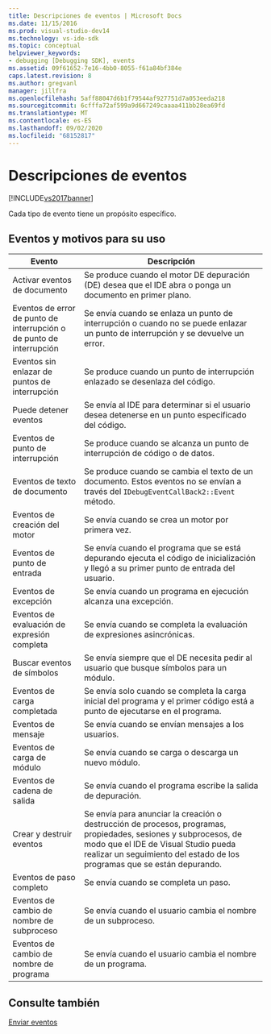```yaml
---
title: Descripciones de eventos | Microsoft Docs
ms.date: 11/15/2016
ms.prod: visual-studio-dev14
ms.technology: vs-ide-sdk
ms.topic: conceptual
helpviewer_keywords:
- debugging [Debugging SDK], events
ms.assetid: 09f61652-7e16-4bb0-8055-f61a84bf384e
caps.latest.revision: 8
ms.author: gregvanl
manager: jillfra
ms.openlocfilehash: 5aff88047d6b1f79544af927751d7a053eeda218
ms.sourcegitcommit: 6cfffa72af599a9d667249caaaa411bb28ea69fd
ms.translationtype: MT
ms.contentlocale: es-ES
ms.lasthandoff: 09/02/2020
ms.locfileid: "68152817"
---
```

# <a name="event-descriptions"></a>Descripciones de eventos
[!INCLUDE[vs2017banner](../../includes/vs2017banner.md)]

Cada tipo de evento tiene un propósito específico.  
  
## <a name="events-and-the-reasons-for-their-use"></a>Eventos y motivos para su uso  
  
|Evento|Descripción|  
|-----------|-----------------|  
|Activar eventos de documento|Se produce cuando el motor DE depuración (DE) desea que el IDE abra o ponga un documento en primer plano.|  
|Eventos de error de punto de interrupción o de punto de interrupción|Se envía cuando se enlaza un punto de interrupción o cuando no se puede enlazar un punto de interrupción y se devuelve un error.|  
|Eventos sin enlazar de puntos de interrupción|Se produce cuando un punto de interrupción enlazado se desenlaza del código.|  
|Puede detener eventos|Se envía al IDE para determinar si el usuario desea detenerse en un punto especificado del código.|  
|Eventos de punto de interrupción|Se produce cuando se alcanza un punto de interrupción de código o de datos.|  
|Eventos de texto de documento|Se produce cuando se cambia el texto de un documento. Estos eventos no se envían a través del `IDebugEventCallBack2::Event` método.|  
|Eventos de creación del motor|Se envía cuando se crea un motor por primera vez.|  
|Eventos de punto de entrada|Se envía cuando el programa que se está depurando ejecuta el código de inicialización y llegó a su primer punto de entrada del usuario.|  
|Eventos de excepción|Se envía cuando un programa en ejecución alcanza una excepción.|  
|Eventos de evaluación de expresión completa|Se envía cuando se completa la evaluación de expresiones asincrónicas.|  
|Buscar eventos de símbolos|Se envía siempre que el DE necesita pedir al usuario que busque símbolos para un módulo.|  
|Eventos de carga completada|Se envía solo cuando se completa la carga inicial del programa y el primer código está a punto de ejecutarse en el programa.|  
|Eventos de mensaje|Se envía cuando se envían mensajes a los usuarios.|  
|Eventos de carga de módulo|Se envía cuando se carga o descarga un nuevo módulo.|  
|Eventos de cadena de salida|Se envía cuando el programa escribe la salida de depuración.|  
|Crear y destruir eventos|Se envía para anunciar la creación o destrucción de procesos, programas, propiedades, sesiones y subprocesos, de modo que el IDE de Visual Studio pueda realizar un seguimiento del estado de los programas que se están depurando.|  
|Eventos de paso completo|Se envía cuando se completa un paso.|  
|Eventos de cambio de nombre de subproceso|Se envía cuando el usuario cambia el nombre de un subproceso.|  
|Eventos de cambio de nombre de programa|Se envía cuando el usuario cambia el nombre de un programa.|  
  
## <a name="see-also"></a>Consulte también  
 [Enviar eventos](../../extensibility/debugger/sending-events.md)
